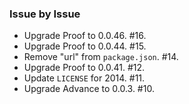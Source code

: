 ### Issue by Issue

 * Upgrade Proof to 0.0.46. #16.
 * Upgrade Proof to 0.0.44. #15.
 * Remove "url" from `package.json`. #14.
 * Upgrade Proof to 0.0.41. #12.
 * Update `LICENSE` for 2014. #11.
 * Upgrade Advance to 0.0.3. #10.
